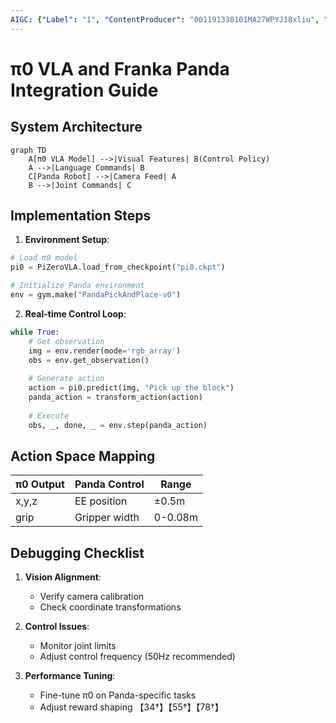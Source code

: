 ```yaml
---
AIGC: {"Label": "1", "ContentProducer": "001191330101MA27WPYJ18xliu", "ProduceID": "eb57f96d-7673-4300-80b5-8b3cdcc1996a", "ReserveCode1": "iflow", "ContentPropagator": "iflow", "PropagateID": "iflow", "ReserveCode2": "iflow"}
---
```


# π0 VLA and Franka Panda Integration Guide

## System Architecture
```mermaid
graph TD
    A[π0 VLA Model] -->|Visual Features| B(Control Policy)
    A -->|Language Commands| B
    C[Panda Robot] -->|Camera Feed| A
    B -->|Joint Commands| C
```

## Implementation Steps

1. **Environment Setup**:
```python
# Load π0 model
pi0 = PiZeroVLA.load_from_checkpoint("pi0.ckpt")

# Initialize Panda environment
env = gym.make("PandaPickAndPlace-v0")
```

2. **Real-time Control Loop**:
```python
while True:
    # Get observation
    img = env.render(mode='rgb_array')
    obs = env.get_observation()
    
    # Generate action
    action = pi0.predict(img, "Pick up the block")
    panda_action = transform_action(action)
    
    # Execute
    obs, _, done, _ = env.step(panda_action)
```

## Action Space Mapping
| π0 Output | Panda Control | Range |
|-----------|--------------|-------|
| x,y,z     | EE position  | ±0.5m |
| grip      | Gripper width| 0-0.08m|

## Debugging Checklist
1. **Vision Alignment**:
   - Verify camera calibration
   - Check coordinate transformations

2. **Control Issues**:
   - Monitor joint limits
   - Adjust control frequency (50Hz recommended)

3. **Performance Tuning**:
   - Fine-tune π0 on Panda-specific tasks
   - Adjust reward shaping
【34†】【55†】【78†】